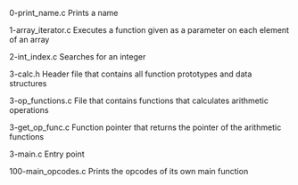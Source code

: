 0-print_name.c Prints a name

1-array_iterator.c Executes a function given as a parameter on each element of an array

2-int_index.c Searches for an integer

3-calc.h Header file that contains all function prototypes and data structures

3-op_functions.c File that contains functions that calculates arithmetic operations

3-get_op_func.c Function pointer that returns the pointer of the arithmetic functions

3-main.c Entry point

100-main_opcodes.c Prints the opcodes of its own main function
